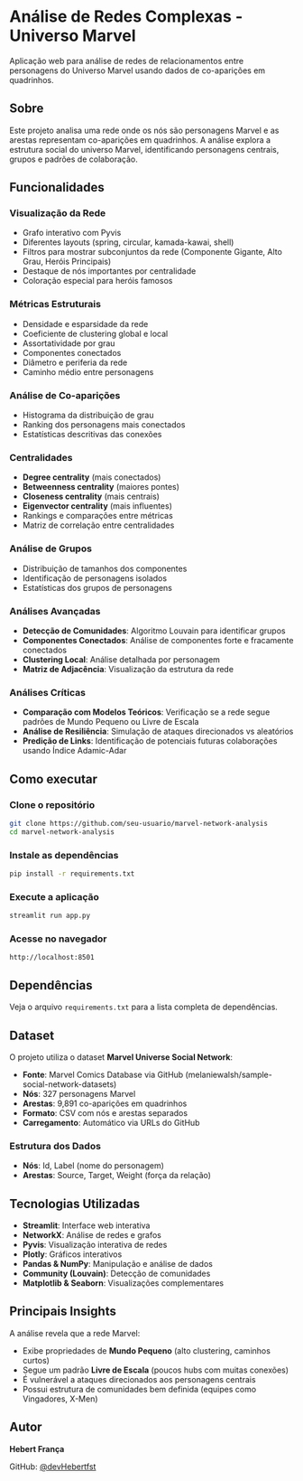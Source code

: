 # Análise de Redes Complexas - Universo Marvel

Aplicação web para análise de redes de relacionamentos entre personagens do Universo Marvel usando dados de co-aparições em quadrinhos.

## Sobre

Este projeto analisa uma rede onde os nós são personagens Marvel e as arestas representam co-aparições em quadrinhos. A análise explora a estrutura social do universo Marvel, identificando personagens centrais, grupos e padrões de colaboração.

## Funcionalidades

### Visualização da Rede
- Grafo interativo com Pyvis
- Diferentes layouts (spring, circular, kamada-kawai, shell)
- Filtros para mostrar subconjuntos da rede (Componente Gigante, Alto Grau, Heróis Principais)
- Destaque de nós importantes por centralidade
- Coloração especial para heróis famosos

### Métricas Estruturais
- Densidade e esparsidade da rede
- Coeficiente de clustering global e local
- Assortatividade por grau
- Componentes conectados
- Diâmetro e periferia da rede
- Caminho médio entre personagens

### Análise de Co-aparições
- Histograma da distribuição de grau
- Ranking dos personagens mais conectados
- Estatísticas descritivas das conexões

### Centralidades
- **Degree centrality** (mais conectados)
- **Betweenness centrality** (maiores pontes)
- **Closeness centrality** (mais centrais)
- **Eigenvector centrality** (mais influentes)
- Rankings e comparações entre métricas
- Matriz de correlação entre centralidades

### Análise de Grupos
- Distribuição de tamanhos dos componentes
- Identificação de personagens isolados
- Estatísticas dos grupos de personagens

### Análises Avançadas
- **Detecção de Comunidades**: Algoritmo Louvain para identificar grupos
- **Componentes Conectados**: Análise de componentes forte e fracamente conectados
- **Clustering Local**: Análise detalhada por personagem
- **Matriz de Adjacência**: Visualização da estrutura da rede

### Análises Críticas
- **Comparação com Modelos Teóricos**: Verificação se a rede segue padrões de Mundo Pequeno ou Livre de Escala
- **Análise de Resiliência**: Simulação de ataques direcionados vs aleatórios
- **Predição de Links**: Identificação de potenciais futuras colaborações usando Índice Adamic-Adar

## Como executar

### Clone o repositório
```bash
git clone https://github.com/seu-usuario/marvel-network-analysis
cd marvel-network-analysis
```

### Instale as dependências
```bash
pip install -r requirements.txt
```

### Execute a aplicação
```bash
streamlit run app.py
```

### Acesse no navegador
```
http://localhost:8501
```

## Dependências

Veja o arquivo `requirements.txt` para a lista completa de dependências.

## Dataset

O projeto utiliza o dataset **Marvel Universe Social Network**:

- **Fonte**: Marvel Comics Database via GitHub (melaniewalsh/sample-social-network-datasets)
- **Nós**: 327 personagens Marvel
- **Arestas**: 9,891 co-aparições em quadrinhos
- **Formato**: CSV com nós e arestas separados
- **Carregamento**: Automático via URLs do GitHub

### Estrutura dos Dados
- **Nós**: Id, Label (nome do personagem)
- **Arestas**: Source, Target, Weight (força da relação)

## Tecnologias Utilizadas

- **Streamlit**: Interface web interativa
- **NetworkX**: Análise de redes e grafos
- **Pyvis**: Visualização interativa de redes
- **Plotly**: Gráficos interativos
- **Pandas & NumPy**: Manipulação e análise de dados
- **Community (Louvain)**: Detecção de comunidades
- **Matplotlib & Seaborn**: Visualizações complementares

## Principais Insights

A análise revela que a rede Marvel:

- Exibe propriedades de **Mundo Pequeno** (alto clustering, caminhos curtos)
- Segue um padrão **Livre de Escala** (poucos hubs com muitas conexões)
- É vulnerável a ataques direcionados aos personagens centrais
- Possui estrutura de comunidades bem definida (equipes como Vingadores, X-Men)


## Autor

**Hebert França**

GitHub: [@devHebertfst](https://github.com/devHebertfst)